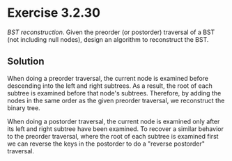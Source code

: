 # Exercise 3.2.30

*BST reconstruction*. Given the preorder (or postorder) traversal of a BST (not including null nodes),
design an algorithm to reconstruct the BST.

## Solution

When doing a preorder traversal, the current node is examined before descending into
the left and right subtrees. As a result, the root of each subtree is examined before
that node's subtrees. Therefore, by adding the nodes in the same order as the given
preorder traversal, we reconstruct the binary tree.

When doing a postorder traversal, the current node is examined only after its left
and right subtree have been examined. To recover a similar behavior to the preorder
traversal, where the root of each subtree is examined first we can reverse the keys
in the postorder to do a "reverse postorder" traversal.